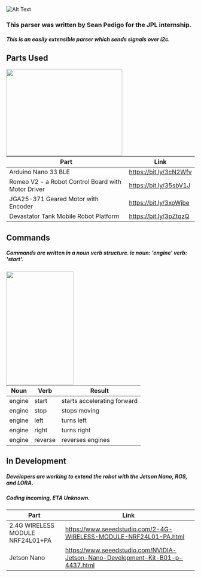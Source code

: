 ![Alt Text](https://i.imgur.com/oFvHeAo.png)

### This parser was written by Sean Pedigo for the JPL internship.  
##### This is an easily extensible parser which sends signals over i2c.  
  
## Parts Used  

<img align="left" width="310" height="232" src="https://i.imgur.com/iFnLEYq.jpg">

Part | Link
------------ | -------------
Arduino Nano 33 BLE | https://bit.ly/3cN2Wfv  
Romeo V2 - a Robot Control Board with Motor Driver | https://bit.ly/35sbV1J  
JGA25-371 Geared Motor with Encoder | https://bit.ly/3xoWjbe  
Devastator Tank Mobile Robot Platform | https://bit.ly/3pZtqzQ  




## Commands 
##### Commands are written in a noun verb structure. ie noun: 'engine' verb: 'start'.  
<img align="left" height="303" width="180" src="https://i.imgur.com/ImjASxp.png">


Noun | Verb | Result
------------ | ------------- | -------------
engine | start | starts accelerating forward  
engine | stop | stops moving  
engine | left | turns left  
engine | right | turns right  
engine | reverse | reverses engines  

## In Development
##### Developers are working to extend the robot with the Jetson Nano, ROS, and LORA.
##### Coding incoming, ETA Unknown.

Part | Link
------------ | -------------
2.4G WIRELESS MODULE NRF24L01+PA | https://www.seeedstudio.com/2-4G-WIRELESS-MODULE-NRF24L01-PA.html
Jetson Nano | https://www.seeedstudio.com/NVIDIA-Jetson-Nano-Development-Kit-B01-p-4437.html
